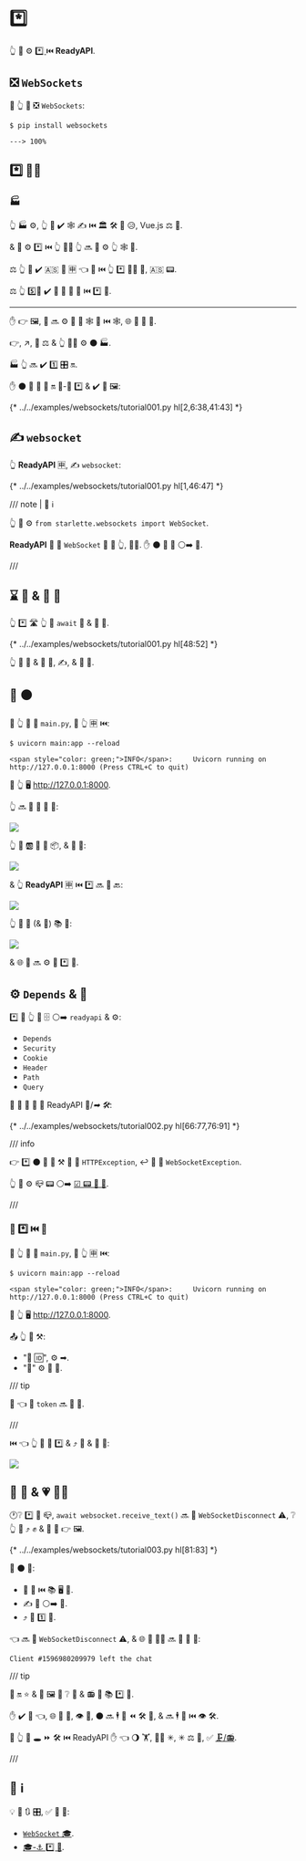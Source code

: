 #  *️⃣

👆 💪 ⚙️ <a href="https://developer.mozilla.org/en-US/docs/Web/API/WebSockets_API" class="external-link" target="_blank"> *️⃣ </a> ⏮️ **ReadyAPI**.

## ❎ `WebSockets`

🥇 👆 💪 ❎ `WebSockets`:

<div class="termy">

```console
$ pip install websockets

---> 100%
```

</div>

##  *️⃣ 👩‍💻

### 🏭

👆 🏭 ⚙️, 👆 🎲 ✔️ 🕸 ✍ ⏮️ 🏛 🛠️ 💖 😥, Vue.js ⚖️ 📐.

&amp; 🔗 ⚙️ *️⃣ ⏮️ 👆 👩‍💻 👆 🔜 🎲 ⚙️ 👆 🕸 🚙.

⚖️ 👆 💪 ✔️ 🇦🇸 📱 🈸 👈 🔗 ⏮️ 👆 *️⃣ 👩‍💻 🔗, 🇦🇸 📟.

⚖️ 👆 5️⃣📆 ✔️ 🙆 🎏 🌌 🔗 ⏮️ *️⃣ 🔗.

---

✋️ 👉 🖼, 👥 🔜 ⚙️ 📶 🙅 🕸 📄 ⏮️ 🕸, 🌐 🔘 📏 🎻.

👉, ↗️, 🚫 ⚖ &amp; 👆 🚫🔜 ⚙️ ⚫️ 🏭.

🏭 👆 🔜 ✔️ 1️⃣ 🎛 🔛.

✋️ ⚫️ 🙅 🌌 🎯 🔛 💽-🚄 *️⃣ &amp; ✔️ 👷 🖼:

{* ../../examples/websockets/tutorial001.py hl[2,6:38,41:43] *}

## ✍ `websocket`

👆 **ReadyAPI** 🈸, ✍ `websocket`:

{* ../../examples/websockets/tutorial001.py hl[1,46:47] *}

/// note | 📡 ℹ

👆 💪 ⚙️ `from starlette.websockets import WebSocket`.

**ReadyAPI** 🚚 🎏 `WebSocket` 🔗 🏪 👆, 👩‍💻. ✋️ ⚫️ 👟 🔗 ⚪️➡️ 💃.

///

## ⌛ 📧 &amp; 📨 📧

👆 *️⃣ 🛣 👆 💪 `await` 📧 &amp; 📨 📧.

{* ../../examples/websockets/tutorial001.py hl[48:52] *}

👆 💪 📨 &amp; 📨 💱, ✍, &amp; 🎻 💽.

## 🔄 ⚫️

🚥 👆 📁 📛 `main.py`, 🏃 👆 🈸 ⏮️:

<div class="termy">

```console
$ uvicorn main:app --reload

<span style="color: green;">INFO</span>:     Uvicorn running on http://127.0.0.1:8000 (Press CTRL+C to quit)
```

</div>

📂 👆 🖥 <a href="http://127.0.0.1:8000" class="external-link" target="_blank">http://127.0.0.1:8000</a>.

👆 🔜 👀 🙅 📃 💖:

<img src="/img/tutorial/websockets/image01.png">

👆 💪 🆎 📧 🔢 📦, &amp; 📨 👫:

<img src="/img/tutorial/websockets/image02.png">

&amp; 👆 **ReadyAPI** 🈸 ⏮️ *️⃣ 🔜 📨 🔙:

<img src="/img/tutorial/websockets/image03.png">

👆 💪 📨 (&amp; 📨) 📚 📧:

<img src="/img/tutorial/websockets/image04.png">

&amp; 🌐 👫 🔜 ⚙️ 🎏 *️⃣ 🔗.

## ⚙️ `Depends` &amp; 🎏

*️⃣ 🔗 👆 💪 🗄 ⚪️➡️ `readyapi` &amp; ⚙️:

* `Depends`
* `Security`
* `Cookie`
* `Header`
* `Path`
* `Query`

👫 👷 🎏 🌌 🎏 ReadyAPI 🔗/*➡ 🛠️*:

{* ../../examples/websockets/tutorial002.py hl[66:77,76:91] *}

/// info

👉 *️⃣ ⚫️ 🚫 🤙 ⚒ 🔑 🤚 `HTTPException`, ↩️ 👥 🤚 `WebSocketException`.

👆 💪 ⚙️ 📪 📟 ⚪️➡️ <a href="https://tools.ietf.org/html/rfc6455#section-7.4.1" class="external-link" target="_blank">☑ 📟 🔬 🔧</a>.

///

### 🔄 *️⃣ ⏮️ 🔗

🚥 👆 📁 📛 `main.py`, 🏃 👆 🈸 ⏮️:

<div class="termy">

```console
$ uvicorn main:app --reload

<span style="color: green;">INFO</span>:     Uvicorn running on http://127.0.0.1:8000 (Press CTRL+C to quit)
```

</div>

📂 👆 🖥 <a href="http://127.0.0.1:8000" class="external-link" target="_blank">http://127.0.0.1:8000</a>.

📤 👆 💪 ⚒:

*  "🏬 🆔", ⚙️ ➡.
*  "🤝" ⚙️ 🔢 🔢.

/// tip

👀 👈 🔢 `token` 🔜 🍵 🔗.

///

⏮️ 👈 👆 💪 🔗 *️⃣ &amp; ⤴️ 📨 &amp; 📨 📧:

<img src="/img/tutorial/websockets/image05.png">

## 🚚 🔀 &amp; 💗 👩‍💻

🕐❔ *️⃣ 🔗 📪, `await websocket.receive_text()` 🔜 🤚 `WebSocketDisconnect` ⚠, ❔ 👆 💪 ⤴️ ✊ &amp; 🍵 💖 👉 🖼.

{* ../../examples/websockets/tutorial003.py hl[81:83] *}

🔄 ⚫️ 👅:

* 📂 📱 ⏮️ 📚 🖥 📑.
* ✍ 📧 ⚪️➡️ 👫.
* ⤴️ 🔐 1️⃣ 📑.

👈 🔜 🤚 `WebSocketDisconnect` ⚠, &amp; 🌐 🎏 👩‍💻 🔜 📨 📧 💖:

```
Client #1596980209979 left the chat
```

/// tip

📱 🔛 ⭐ &amp; 🙅 🖼 🎦 ❔ 🍵 &amp; 📻 📧 📚 *️⃣ 🔗.

✋️ ✔️ 🤯 👈, 🌐 🍵 💾, 👁 📇, ⚫️ 🔜 🕴 👷 ⏪ 🛠️ 🏃, &amp; 🔜 🕴 👷 ⏮️ 👁 🛠️.

🚥 👆 💪 🕳 ⏩ 🛠️ ⏮️ ReadyAPI ✋️ 👈 🌖 🏋️, 🐕‍🦺 ✳, ✳ ⚖️ 🎏, ✅ <a href="https://github.com/encode/broadcaster" class="external-link" target="_blank">🗜/📻</a>.

///

## 🌅 ℹ

💡 🌅 🔃 🎛, ✅ 💃 🧾:

* <a href="https://www.starlette.io/websockets/" class="external-link" target="_blank"> `WebSocket` 🎓</a>.
* <a href="https://www.starlette.io/endpoints/#websocketendpoint" class="external-link" target="_blank">🎓-⚓️ *️⃣ 🚚</a>.
